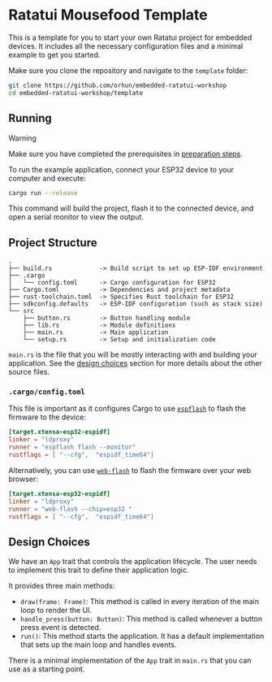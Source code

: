 # Ratatui Mousefood Template

This is a template for you to start your own Ratatui project for embedded devices.
It includes all the necessary configuration files and a minimal example to get you started.

Make sure you clone the repository and navigate to the `template` folder:

```bash
git clone https://github.com/orhun/embedded-ratatui-workshop
cd embedded-ratatui-workshop/template
```

## Running

> [!WARNING]
> Make sure you have completed the prerequisites in [preparation steps](PREPARATION.md).

To run the example application, connect your ESP32 device to your computer and execute:

```bash
cargo run --release
```

This command will build the project, flash it to the connected device, and open a serial monitor to view the output.

## Project Structure

```
.
├── build.rs             -> Build script to set up ESP-IDF environment
├── .cargo
│   └── config.toml      -> Cargo configuration for ESP32
├── Cargo.toml           -> Dependencies and project metadata
├── rust-toolchain.toml  -> Specifies Rust toolchain for ESP32
├── sdkconfig.defaults   -> ESP-IDF configuration (such as stack size)
└── src
    ├── button.rs        -> Button handling module
    ├── lib.rs           -> Module definitions
    ├── main.rs          -> Main application
    └── setup.rs         -> Setup and initialization code
```

`main.rs` is the file that you will be mostly interacting with and building your application. See the [design choices](#design-choices) section for more details about the other source files.

### `.cargo/config.toml`

This file is important as it configures Cargo to use [`espflash`](https://github.com/esp-rs/espflash) to flash the firmware to the device:

```toml
[target.xtensa-esp32-espidf]
linker = "ldproxy"
runner = "espflash flash --monitor"
rustflags = [ "--cfg",  "espidf_time64"]
```

Alternatively, you can use [`web-flash`](https://github.com/esp-rs/esp-web-flash-server) to flash the firmware over your web browser:

```toml
[target.xtensa-esp32-espidf]
linker = "ldproxy"
runner = "web-flash --chip=esp32 "
rustflags = [ "--cfg",  "espidf_time64"]
```

## Design Choices

We have an `App` trait that controls the application lifecycle. The user needs to implement this trait to define their application logic.

It provides three main methods:

- `draw(frame: Frame)`: This method is called in every iteration of the main loop to render the UI.
- `handle_press(button: Button)`: This method is called whenever a button press event is detected.
- `run()`: This method starts the application. It has a default implementation that sets up the main loop and handles events.

There is a minimal implementation of the `App` trait in `main.rs` that you can use as a starting point.
